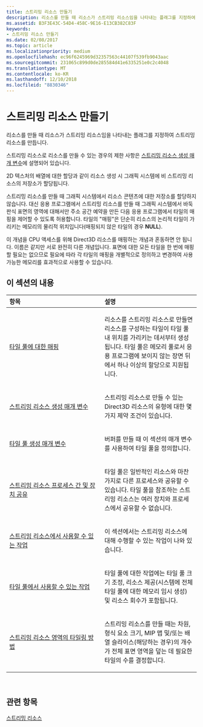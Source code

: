 ```yaml
---
title: 스트리밍 리소스 만들기
description: 리소스를 만들 때 리소스가 스트리밍 리소스임을 나타내는 플래그를 지정하여 스트리밍 리소스를 만듭니다.
ms.assetid: B3F3E43C-54D4-458C-9E16-E13CB382C83F
keywords:
- 스트리밍 리소스 만들기
ms.date: 02/08/2017
ms.topic: article
ms.localizationpriority: medium
ms.openlocfilehash: ec96f6245969d32357563c44107f539fb9043aac
ms.sourcegitcommit: 231065c899d0de285584d41e6335251e0c2c4048
ms.translationtype: MT
ms.contentlocale: ko-KR
ms.lasthandoff: 12/10/2018
ms.locfileid: "8830346"
---
```

# <a name="creating-streaming-resources"></a>스트리밍 리소스 만들기


리소스를 만들 때 리소스가 스트리밍 리소스임을 나타내는 플래그를 지정하여 스트리밍 리소스를 만듭니다.

스트리밍 리소스로 리소스를 만들 수 있는 경우의 제한 사항은 [스트리밍 리소스 생성 매개 변수](streaming-resource-creation-parameters.md)에 설명되어 있습니다.

2D 텍스처의 배열에 대한 할당과 같이 리소스 생성 시 그래픽 시스템에 비 스트리밍 리소스의 저장소가 할당됩니다.

스트리밍 리소스를 만들 때 그래픽 시스템에서 리소스 콘텐츠에 대한 저장소를 할당하지 않습니다. 대신 응용 프로그램에서 스트리밍 리소스를 만들 때 그래픽 시스템에서 바둑판식 표면의 영역에 대해서만 주소 공간 예약을 만든 다음 응용 프로그램에서 타일의 매핑을 제어할 수 있도록 허용합니다. 타일의 "매핑"은 단순히 리소스의 논리적 타일이 가리키는 메모리의 물리적 위치입니다(매핑되지 않은 타일의 경우 **NULL**).

이 개념을 CPU 액세스를 위해 Direct3D 리소스를 매핑하는 개념과 혼동하면 안 됩니다. 이름은 같지만 서로 완전히 다른 개념입니다. 표면에 대한 모든 타일을 한 번에 매핑할 필요는 없으므로 필요에 따라 각 타일의 매핑을 개별적으로 정의하고 변경하여 사용 가능한 메모리를 효과적으로 사용할 수 있습니다.

## <a name="span-idin-this-sectionspanin-this-section"></a><span id="in-this-section"></span>이 섹션의 내용


<table>
<colgroup>
<col width="50%" />
<col width="50%" />
</colgroup>
<thead>
<tr class="header">
<th align="left">항목</th>
<th align="left">설명</th>
</tr>
</thead>
<tbody>
<tr class="odd">
<td align="left"><p><a href="mappings-are-into-a-tile-pool.md">타일 풀에 대한 매핑</a></p></td>
<td align="left"><p>리소스를 스트리밍 리소스로 만들면 리소스를 구성하는 타일이 타일 풀 내 위치를 가리키는 데서부터 생성됩니다. 타일 풀은 메모리 풀로서 응용 프로그램에 보이지 않는 장면 뒤에서 하나 이상의 할당으로 지원됩니다.</p></td>
</tr>
<tr class="even">
<td align="left"><p><a href="streaming-resource-creation-parameters.md">스트리밍 리소스 생성 매개 변수</a></p></td>
<td align="left"><p>스트리밍 리소스로 만들 수 있는 Direct3D 리소스의 유형에 대한 몇 가지 제약 조건이 있습니다.</p></td>
</tr>
<tr class="odd">
<td align="left"><p><a href="tile-pool-creation-parameters.md">타일 풀 생성 매개 변수</a></p></td>
<td align="left"><p>버퍼를 만들 때 이 섹션의 매개 변수를 사용하여 타일 풀을 정의합니다.</p></td>
</tr>
<tr class="even">
<td align="left"><p><a href="streaming-resource-cross-process-and-device-sharing.md">스트리밍 리소스 프로세스 간 및 장치 공유</a></p></td>
<td align="left"><p>타일 풀은 일반적인 리소스와 마찬가지로 다른 프로세스와 공유할 수 있습니다. 타일 풀을 참조하는 스트리밍 리소스는 여러 장치와 프로세스에서 공유할 수 없습니다.</p></td>
</tr>
<tr class="odd">
<td align="left"><p><a href="operations-available-on-streaming-resources.md">스트리밍 리소스에서 사용할 수 있는 작업</a></p></td>
<td align="left"><p>이 섹션에서는 스트리밍 리소스에 대해 수행할 수 있는 작업이 나와 있습니다.</p></td>
</tr>
<tr class="even">
<td align="left"><p><a href="operations-available-on-tile-pools.md">타일 풀에서 사용할 수 있는 작업</a></p></td>
<td align="left"><p>타일 풀에 대한 작업에는 타일 풀 크기 조정, 리소스 제공(시스템에 전체 타일 풀에 대한 메모리 임시 생성) 및 리소스 회수가 포함됩니다.</p></td>
</tr>
<tr class="odd">
<td align="left"><p><a href="how-a-streaming-resource-s-area-is-tiled.md">스트리밍 리소스 영역의 타일링 방법</a></p></td>
<td align="left"><p>스트리밍 리소스를 만들 때는 차원, 형식 요소 크기, MIP 맵 및/또는 배열 슬라이스(해당하는 경우)의 개수가 전체 표면 영역을 덮는 데 필요한 타일의 수를 결정합니다.</p></td>
</tr>
</tbody>
</table>

 

## <a name="span-idrelated-topicsspanrelated-topics"></a><span id="related-topics"></span>관련 항목


[스트리밍 리소스](streaming-resources.md)

 

 




